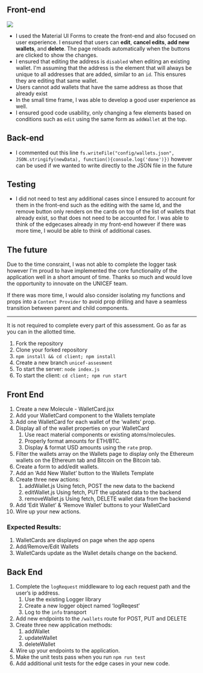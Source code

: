 ## Front-end
![](https://s3.us-west-2.amazonaws.com/secure.notion-static.com/702b6093-af8a-4c6e-9f3d-99980e13f99f/Untitled.png?X-Amz-Algorithm=AWS4-HMAC-SHA256&X-Amz-Credential=AKIAT73L2G45O3KS52Y5%2F20201026%2Fus-west-2%2Fs3%2Faws4_request&X-Amz-Date=20201026T030625Z&X-Amz-Expires=86400&X-Amz-Signature=6fc52f91e9d3ed2176c2311881fc1e1046e49f3805975bee8e253c738503d849&X-Amz-SignedHeaders=host&response-content-disposition=filename%20%3D%22Untitled.png%22)
- I used the Material UI Forms to create the front-end and also focused on user experience. I ensured that users can **edit**, **cancel edits**, **add new wallets**, and **delete**. The page reloads automatically when the buttons are clicked to show the changes. 
- I ensured that editing the address is `disabled` when editing an existing wallet. I'm assuming that the address is the element that will always be unique to all addresses that are added, similar to an `id`. This ensures they are editing that same wallet.
- Users cannot add wallets that have the same address as those that already exist
- In the small time frame, I was able to develop a good user experience as well. 
- I ensured good code usability, only changing a few elements based on conditions such as `edit` using the same form as `addWallet` at the top. 

## Back-end
- I commented out this line `fs.writeFile("config/wallets.json", JSON.stringify(newData), function(){console.log('done')})` however can be used if we wanted to write directly to the JSON file in the future

## Testing
- I did not need to test any additional cases since I ensured to account for them in the front-end such as the editing with the same Id, and the remove button only renders on the cards on top of the list of wallets that already exist, so that does not need to be accounted for. I was able to think of the edgecases already in my front-end however if there was more time, I would be able to think of additional cases. 

## The future
Due to the time consraint, I was not able to complete the logger task however I'm proud to have implemented the core functionality of the application well in a short amount of time. Thanks so much and would love the opportunity to innovate on the UNICEF team. 

If there was more time, I would also consider isolating my functions and props into a `Context Provider` to avoid prop drilling and have a seamless transition between parent and child components.

--------------------------
It is not required to complete every part of this assessment. Go as far as you can in the allotted time.

1. Fork the repository
2. Clone your forked repository
3. `npm install && cd client; npm install`
4. Create a new branch `unicef-assesment`
5. To start the server: `node index.js`
6. To start the client: `cd client; npm run start`

## Front End

1. Create a new Molecule - WalletCard.jsx
2. Add your WalletCard component to the Wallets template
3. Add one WalletCard for each wallet of the ‘wallets’ prop.
4. Display all of the wallet properties on your WalletCard
   1. Use react material components or existing atoms/molecules.
   2. Properly format amounts for ETH/BTC.
   3. Display & format USD amounts using the `rate` prop.
5. Filter the wallets array on the Wallets page to display only the Ethereum wallets on the Ethereum tab and Bitcoin on the Bitcoin tab.
6. Create a form to add/edit wallets.
7. Add an ‘Add New Wallet’ button to the Wallets Template
8. Create three new actions:
   1. addWallet.js
      Using fetch, POST the new data to the backend
   2. editWallet.js
      Using fetch, PUT the updated data to the backend
   3. removeWallet.js
      Using fetch, DELETE wallet data from the backend
9. Add ‘Edit Wallet’ & ‘Remove Wallet’ buttons to your WalletCard
10. Wire up your new actions.

### Expected Results:

1. WalletCards are displayed on page when the app opens
2. Add/Remove/Edit Wallets
3. WalletCards update as the Wallet details change on the backend.

## Back End

1. Complete the `logRequest` middleware to log each request path and the user’s ip address.
   1. Use the existing Logger library
   2. Create a new logger object named ‘logReqest’
   3. Log to the `info` transport
2. Add new endpoints to the `/wallets` route for POST, PUT and DELETE
3. Create three new application methods:
   1. addWallet
   2. updateWallet
   3. deleteWallet
4. Wire up your endpoints to the application.
5. Make the unit tests pass when you run `npm run test`
6. Add additional unit tests for the edge cases in your new code.
